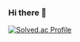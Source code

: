 ### Hi there 👋

[![Solved.ac Profile](http://mazassumnida.wtf/api/v2/generate_badge?boj=devjoowon)](https://solved.ac/devjoowon/)

<!--
**devjoowon/devjoowon** is a ✨ _special_ ✨ repository because its `README.md` (this file) appears on your GitHub profile.

Here are some ideas to get you started:

- 🔭 I’m currently working on ...
- 🌱 I’m currently learning ...
- 👯 I’m looking to collaborate on ...
- 🤔 I’m looking for help with ...
- 💬 Ask me about ...
- 📫 How to reach me: ...
- 😄 Pronouns: ...
- ⚡ Fun fact: ...
-->
